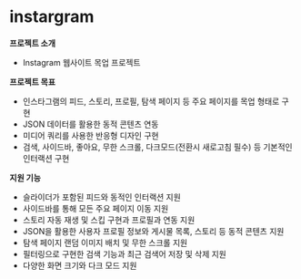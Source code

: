 # instargram

**프로젝트 소개**
- Instagram 웹사이트 목업 프로젝트

**프로젝트 목표**

- 인스타그램의 피드, 스토리, 프로필, 탐색 페이지 등 주요 페이지를 목업 형태로 구현
- JSON 데이터를 활용한 동적 콘텐츠 연동
- 미디어 쿼리를 사용한 반응형 디자인 구현
- 검색, 사이드바, 좋아요, 무한 스크롤, 다크모드(전환시 새로고침 필수) 등 기본적인 인터랙션 구현

**지원 기능**

- 슬라이더가 포함된 피드와 동적인 인터랙션 지원
- 사이드바를 통해 모든 주요 페이지 이동 지원
- 스토리 자동 재생 및 스킵 구현과 프로필과 연동 지원
- JSON을 활용한 사용자 프로필 정보와 게시물 목록, 스토리 등 동적 콘텐츠 지원
- 탐색 페이지 랜덤 이미지 배치 및 무한 스크롤 지원
- 필터링으로 구현한 검색 기능과 최근 검색어 저장 및 삭제 지원
- 다양한 화면 크기와 다크 모드 지원